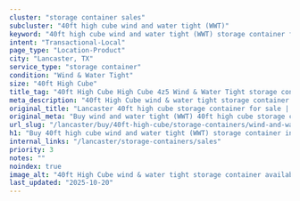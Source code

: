 ```yaml
---
cluster: "storage container sales"
subcluster: "40ft high cube wind and water tight (WWT)"
keyword: "40ft high cube wind and water tight (WWT) storage container for sale Lancaster, TX"
intent: "Transactional-Local"
page_type: "Location-Product"
city: "Lancaster, TX"
service_type: "storage container"
condition: "Wind & Water Tight"
size: "40ft High Cube"
title_tag: "40ft High Cube High Cube 4z5 Wind & Water Tight storage container Sales in Lancaster | LC Container"
meta_description: "40ft High Cube wind & water tight storage container sales in Lancaster. High cube containers with extra height. Fast delivery, competitive pricing. Serving storage containers area. Quote ID: B0Q. Call (214) 524-4168 for your free quote today."
original_title: "Lancaster 40ft high cube storage container for sale | LC"
original_meta: "Buy wind and water tight (WWT) 40ft high cube storage container sale with local delivery in Lancaster, TX. LC Container — local Since 2003. Request a fast quote today."
url_slug: "/lancaster/buy/40ft-high-cube/storage-containers/wind-and-water-tight-wwt"
h1: "Buy 40ft high cube wind and water tight (WWT) storage container in Lancaster"
internal_links: "/lancaster/storage-containers/sales"
priority: 3
notes: ""
noindex: true
image_alt: "40ft High Cube wind & water tight storage container available for delivery in Lancaster"
last_updated: "2025-10-20"
---
```


<!-- TODO: Add unique city/inventory copy, images, and internal links here. -->
